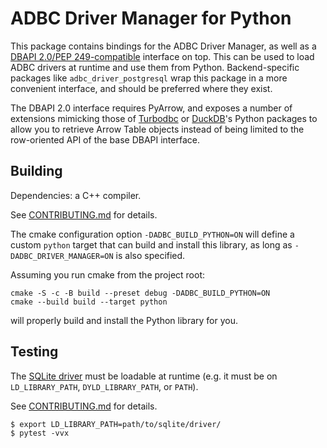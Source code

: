 <!---
  Licensed to the Apache Software Foundation (ASF) under one
  or more contributor license agreements.  See the NOTICE file
  distributed with this work for additional information
  regarding copyright ownership.  The ASF licenses this file
  to you under the Apache License, Version 2.0 (the
  "License"); you may not use this file except in compliance
  with the License.  You may obtain a copy of the License at

    http://www.apache.org/licenses/LICENSE-2.0

  Unless required by applicable law or agreed to in writing,
  software distributed under the License is distributed on an
  "AS IS" BASIS, WITHOUT WARRANTIES OR CONDITIONS OF ANY
  KIND, either express or implied.  See the License for the
  specific language governing permissions and limitations
  under the License.
-->

# ADBC Driver Manager for Python

This package contains bindings for the ADBC Driver Manager, as well as a
[DBAPI 2.0/PEP 249-compatible][dbapi] interface on top.  This can be used to
load ADBC drivers at runtime and use them from Python.  Backend-specific
packages like `adbc_driver_postgresql` wrap this package in a more convenient
interface, and should be preferred where they exist.

The DBAPI 2.0 interface requires PyArrow, and exposes a number of extensions
mimicking those of [Turbodbc][turbodbc] or [DuckDB][duckdb]'s Python packages
to allow you to retrieve Arrow Table objects instead of being limited to the
row-oriented API of the base DBAPI interface.

[dbapi]: https://peps.python.org/pep-0249/
[duckdb]: https://duckdb.org/docs/api/python/overview
[turbodbc]: https://turbodbc.readthedocs.io/en/latest/

## Building

Dependencies: a C++ compiler.

See [CONTRIBUTING.md](../../CONTRIBUTING.md) for details.

The cmake configuration option ``-DADBC_BUILD_PYTHON=ON`` will define a custom ``python`` target that can build and install this library, as long as ``-DADBC_DRIVER_MANAGER=ON`` is also specified.

Assuming you run cmake from the project root:

```shell
cmake -S -c -B build --preset debug -DADBC_BUILD_PYTHON=ON
cmake --build build --target python
```

will properly build and install the Python library for you.

## Testing

The [SQLite driver](../../c/driver/sqlite/README.md) must be loadable
at runtime (e.g. it must be on `LD_LIBRARY_PATH`, `DYLD_LIBRARY_PATH`,
or `PATH`).

See [CONTRIBUTING.md](../../CONTRIBUTING.md) for details.

```shell
$ export LD_LIBRARY_PATH=path/to/sqlite/driver/
$ pytest -vvx
```
